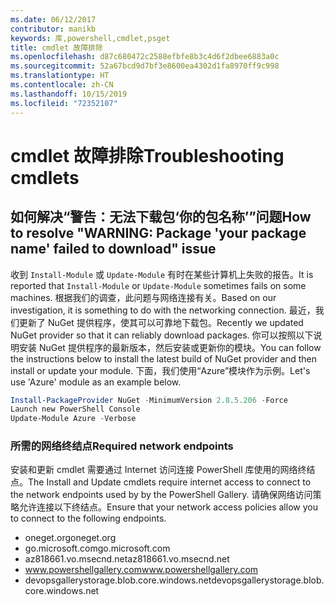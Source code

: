 ```yaml
---
ms.date: 06/12/2017
contributor: manikb
keywords: 库,powershell,cmdlet,psget
title: cmdlet 故障排除
ms.openlocfilehash: d87c680472c2588efbfe8b3c4d6f2dbee6883a0c
ms.sourcegitcommit: 52a67bcd9d7bf3e8600ea4302d1fa8970ff9c998
ms.translationtype: HT
ms.contentlocale: zh-CN
ms.lasthandoff: 10/15/2019
ms.locfileid: "72352107"
---
```

# <a name="troubleshooting-cmdlets"></a><span data-ttu-id="40ef6-103">cmdlet 故障排除</span><span class="sxs-lookup"><span data-stu-id="40ef6-103">Troubleshooting cmdlets</span></span>

## <a name="how-to-resolve-warning-package-your-package-name-failed-to-download-issue"></a><span data-ttu-id="40ef6-104">如何解决“警告：无法下载包‘你的包名称’”问题</span><span class="sxs-lookup"><span data-stu-id="40ef6-104">How to resolve "WARNING: Package 'your package name' failed to download" issue</span></span>

<span data-ttu-id="40ef6-105">收到 `Install-Module` 或 `Update-Module` 有时在某些计算机上失败的报告。</span><span class="sxs-lookup"><span data-stu-id="40ef6-105">It is reported that `Install-Module` or `Update-Module` sometimes fails on some machines.</span></span> <span data-ttu-id="40ef6-106">根据我们的调查，此问题与网络连接有关。</span><span class="sxs-lookup"><span data-stu-id="40ef6-106">Based on our investigation, it is something to do with the networking connection.</span></span> <span data-ttu-id="40ef6-107">最近，我们更新了 NuGet 提供程序，使其可以可靠地下载包。</span><span class="sxs-lookup"><span data-stu-id="40ef6-107">Recently we updated NuGet provider so that it can reliably download packages.</span></span> <span data-ttu-id="40ef6-108">你可以按照以下说明安装 NuGet 提供程序的最新版本，然后安装或更新你的模块。</span><span class="sxs-lookup"><span data-stu-id="40ef6-108">You can follow the instructions below to install the latest build of NuGet provider and then install or update your module.</span></span> <span data-ttu-id="40ef6-109">下面，我们使用“Azure”模块作为示例。</span><span class="sxs-lookup"><span data-stu-id="40ef6-109">Let's use 'Azure' module as an example below.</span></span>

```powershell
Install-PackageProvider NuGet -MinimumVersion 2.8.5.206 -Force
Launch new PowerShell Console
Update-Module Azure -Verbose
```

### <a name="required-network-endpoints"></a><span data-ttu-id="40ef6-110">所需的网络终结点</span><span class="sxs-lookup"><span data-stu-id="40ef6-110">Required network endpoints</span></span>

<span data-ttu-id="40ef6-111">安装和更新 cmdlet 需要通过 Internet 访问连接 PowerShell 库使用的网络终结点。</span><span class="sxs-lookup"><span data-stu-id="40ef6-111">The Install and Update cmdlets require internet access to connect to the network endpoints used by by the PowerShell Gallery.</span></span> <span data-ttu-id="40ef6-112">请确保网络访问策略允许连接以下终结点。</span><span class="sxs-lookup"><span data-stu-id="40ef6-112">Ensure that your network access policies allow you to connect to the following endpoints.</span></span>

- <span data-ttu-id="40ef6-113">oneget.org</span><span class="sxs-lookup"><span data-stu-id="40ef6-113">oneget.org</span></span>
- <span data-ttu-id="40ef6-114">go.microsoft.com</span><span class="sxs-lookup"><span data-stu-id="40ef6-114">go.microsoft.com</span></span>
- <span data-ttu-id="40ef6-115">az818661.vo.msecnd.net</span><span class="sxs-lookup"><span data-stu-id="40ef6-115">az818661.vo.msecnd.net</span></span>
- <span data-ttu-id="40ef6-116">www.powershellgallery.com</span><span class="sxs-lookup"><span data-stu-id="40ef6-116">www.powershellgallery.com</span></span>
- <span data-ttu-id="40ef6-117">devopsgallerystorage.blob.core.windows.net</span><span class="sxs-lookup"><span data-stu-id="40ef6-117">devopsgallerystorage.blob.core.windows.net</span></span>
